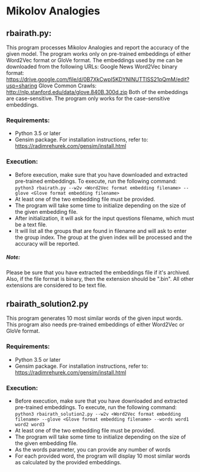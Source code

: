# Mikolov Analogies

## rbairath.py:
This program processes Mikolov Analogies and report the accuracy of the given model. The program works only on pre-trained embeddings of either Word2Vec format or GloVe format. The embeddings used by me can be downloaded from the following URLs:
Google News Word2Vec binary format: https://drive.google.com/file/d/0B7XkCwpI5KDYNlNUTTlSS21pQmM/edit?usp=sharing
Glove Common Crawls: http://nlp.stanford.edu/data/glove.840B.300d.zip
Both of the embeddings are case-sensitive. The program only works for the case-sensitive embeddings.

### Requirements:
* Python 3.5 or later
* Gensim package. For installation instructions, refer to: https://radimrehurek.com/gensim/install.html

### Execution:
* Before execution, make sure that you have downloaded and extracted pre-trained embeddings. To execute, run the following command:
`python3 rbairath.py --w2v <Word2Vec format embedding filename> --glove <Glove format embedding filename>`
* At least one of the two embedding file must be provided. 
* The program will take some time to initialize depending on the size of the given embedding file. 
* After initialization, it will ask for the input questions filename, which must be a text file. 
* It will list all the groups that are found in filename and will ask to enter the group index. The group at the given index will be processed and the accuracy will be reported.

##### Note:
Please be sure that you have extracted the embeddings file if it's archived. Also, if the file format is binary, then the extension should be ".bin". All other extensions are considered to be text file.

## rbairath_solution2.py
This program generates 10 most similar words of the given input words. This program also needs pre-trained embeddings of either Word2Vec or GloVe format.

### Requirements:
* Python 3.5 or later
* Gensim package. For installation instructions, refer to: https://radimrehurek.com/gensim/install.html

### Execution:
* Before execution, make sure that you have downloaded and extracted pre-trained embeddings. To execute, run the following command:
`python3 rbairath_solution2.py --w2v <Word2Vec format embedding filename> --glove <Glove format embedding filename> --words word1 word2 word3` 
* At least one of the two embedding file must be provided. 
* The program will take some time to initialize depending on the size of the given embedding file. 
* As the words parameter, you can provide any number of words
* For each provided word, the program will display 10 most similar words as calculated by the provided embeddings.

